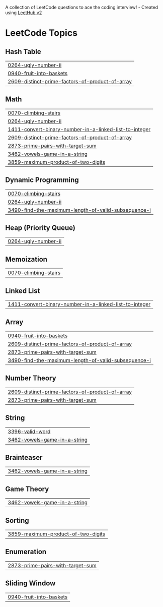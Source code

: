 A collection of LeetCode questions to ace the coding interview! - Created using [LeetHub v2](https://github.com/arunbhardwaj/LeetHub-2.0)
<!---LeetCode Topics Start-->
# LeetCode Topics
## Hash Table
|  |
| ------- |
| [0264-ugly-number-ii](https://github.com/Sambhav1501/Leetcode/tree/master/0264-ugly-number-ii) |
| [0940-fruit-into-baskets](https://github.com/Sambhav1501/Leetcode/tree/master/0940-fruit-into-baskets) |
| [2609-distinct-prime-factors-of-product-of-array](https://github.com/Sambhav1501/Leetcode/tree/master/2609-distinct-prime-factors-of-product-of-array) |
## Math
|  |
| ------- |
| [0070-climbing-stairs](https://github.com/Sambhav1501/Leetcode/tree/master/0070-climbing-stairs) |
| [0264-ugly-number-ii](https://github.com/Sambhav1501/Leetcode/tree/master/0264-ugly-number-ii) |
| [1411-convert-binary-number-in-a-linked-list-to-integer](https://github.com/Sambhav1501/Leetcode/tree/master/1411-convert-binary-number-in-a-linked-list-to-integer) |
| [2609-distinct-prime-factors-of-product-of-array](https://github.com/Sambhav1501/Leetcode/tree/master/2609-distinct-prime-factors-of-product-of-array) |
| [2873-prime-pairs-with-target-sum](https://github.com/Sambhav1501/Leetcode/tree/master/2873-prime-pairs-with-target-sum) |
| [3462-vowels-game-in-a-string](https://github.com/Sambhav1501/Leetcode/tree/master/3462-vowels-game-in-a-string) |
| [3859-maximum-product-of-two-digits](https://github.com/Sambhav1501/Leetcode/tree/master/3859-maximum-product-of-two-digits) |
## Dynamic Programming
|  |
| ------- |
| [0070-climbing-stairs](https://github.com/Sambhav1501/Leetcode/tree/master/0070-climbing-stairs) |
| [0264-ugly-number-ii](https://github.com/Sambhav1501/Leetcode/tree/master/0264-ugly-number-ii) |
| [3490-find-the-maximum-length-of-valid-subsequence-i](https://github.com/Sambhav1501/Leetcode/tree/master/3490-find-the-maximum-length-of-valid-subsequence-i) |
## Heap (Priority Queue)
|  |
| ------- |
| [0264-ugly-number-ii](https://github.com/Sambhav1501/Leetcode/tree/master/0264-ugly-number-ii) |
## Memoization
|  |
| ------- |
| [0070-climbing-stairs](https://github.com/Sambhav1501/Leetcode/tree/master/0070-climbing-stairs) |
## Linked List
|  |
| ------- |
| [1411-convert-binary-number-in-a-linked-list-to-integer](https://github.com/Sambhav1501/Leetcode/tree/master/1411-convert-binary-number-in-a-linked-list-to-integer) |
## Array
|  |
| ------- |
| [0940-fruit-into-baskets](https://github.com/Sambhav1501/Leetcode/tree/master/0940-fruit-into-baskets) |
| [2609-distinct-prime-factors-of-product-of-array](https://github.com/Sambhav1501/Leetcode/tree/master/2609-distinct-prime-factors-of-product-of-array) |
| [2873-prime-pairs-with-target-sum](https://github.com/Sambhav1501/Leetcode/tree/master/2873-prime-pairs-with-target-sum) |
| [3490-find-the-maximum-length-of-valid-subsequence-i](https://github.com/Sambhav1501/Leetcode/tree/master/3490-find-the-maximum-length-of-valid-subsequence-i) |
## Number Theory
|  |
| ------- |
| [2609-distinct-prime-factors-of-product-of-array](https://github.com/Sambhav1501/Leetcode/tree/master/2609-distinct-prime-factors-of-product-of-array) |
| [2873-prime-pairs-with-target-sum](https://github.com/Sambhav1501/Leetcode/tree/master/2873-prime-pairs-with-target-sum) |
## String
|  |
| ------- |
| [3396-valid-word](https://github.com/Sambhav1501/Leetcode/tree/master/3396-valid-word) |
| [3462-vowels-game-in-a-string](https://github.com/Sambhav1501/Leetcode/tree/master/3462-vowels-game-in-a-string) |
## Brainteaser
|  |
| ------- |
| [3462-vowels-game-in-a-string](https://github.com/Sambhav1501/Leetcode/tree/master/3462-vowels-game-in-a-string) |
## Game Theory
|  |
| ------- |
| [3462-vowels-game-in-a-string](https://github.com/Sambhav1501/Leetcode/tree/master/3462-vowels-game-in-a-string) |
## Sorting
|  |
| ------- |
| [3859-maximum-product-of-two-digits](https://github.com/Sambhav1501/Leetcode/tree/master/3859-maximum-product-of-two-digits) |
## Enumeration
|  |
| ------- |
| [2873-prime-pairs-with-target-sum](https://github.com/Sambhav1501/Leetcode/tree/master/2873-prime-pairs-with-target-sum) |
## Sliding Window
|  |
| ------- |
| [0940-fruit-into-baskets](https://github.com/Sambhav1501/Leetcode/tree/master/0940-fruit-into-baskets) |
<!---LeetCode Topics End-->